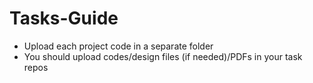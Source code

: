 # Tasks-Guide
 - Upload each project code in a separate folder 
 - You should upload codes/design files (if needed)/PDFs in your task repos
